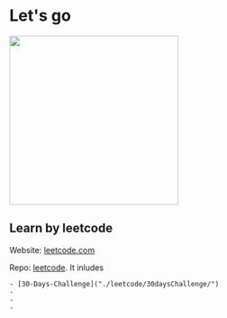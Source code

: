 <h1>Let's go</h1>

<img src = "https://encrypted-tbn0.gstatic.com/images?q=tbn%3AANd9GcSUaAgJtdRpiUhSt4aqNLQ4IXNZ1NaGxYqRAh51P2LBqxGwxFbT&usqp=CAU"
style = "width:300px; height:300px;"/>

<h2>Learn by leetcode</h2>

  <p>Website: <a href = "https://leetcode.com">leetcode.com</a></p>
  
  <p>Repo: <a href = "./leetcode">leetcode</a>. It inludes</p>
  
    - [30-Days-Challenge]("./leetcode/30daysChallenge/")
    -
    -
    -
  
